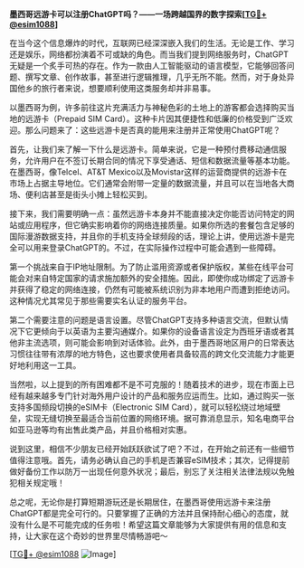 **墨西哥远游卡可以注册ChatGPT吗？——一场跨越国界的数字探索[[TG💪+ @esim1088](https://t.me/s/esim1088)]**

在当今这个信息爆炸的时代，互联网已经深深嵌入我们的生活。无论是工作、学习还是娱乐，网络都扮演着不可或缺的角色。而当我们提到网络服务时，ChatGPT无疑是一个炙手可热的存在。作为一款由人工智能驱动的语言模型，它能够回答问题、撰写文章、创作故事，甚至进行逻辑推理，几乎无所不能。然而，对于身处异国他乡的旅行者来说，想要顺利使用这类服务却并非易事。

以墨西哥为例，许多前往这片充满活力与神秘色彩的土地上的游客都会选择购买当地的远游卡（Prepaid SIM Card）。这种卡片因其便捷性和低廉的价格受到广泛欢迎。那么问题来了：这些远游卡是否真的能用来注册并正常使用ChatGPT呢？

首先，让我们来了解一下什么是远游卡。简单来说，它是一种预付费移动通信服务，允许用户在不签订长期合同的情况下享受通话、短信和数据流量等基本功能。在墨西哥，像Telcel、AT&T Mexico以及Movistar这样的运营商提供的远游卡在市场上占据主导地位。它们通常会附带一定量的数据流量，并且可以在当地各大商场、便利店甚至是街头小摊上轻松买到。

接下来，我们需要明确一点：虽然远游卡本身并不能直接决定你能否访问特定的网站或应用程序，但它确实影响着你的网络连接质量。如果你所选的套餐包含足够的国际漫游数据支持，并且你的手机支持全球频段的话，理论上讲，使用远游卡是完全可以用来登录ChatGPT的。不过，在实际操作过程中可能会遇到一些障碍。

第一个挑战来自于IP地址限制。为了防止滥用资源或者保护版权，某些在线平台可能会对来自特定国家的请求施加额外的安全措施。因此，即使你成功绑定了远游卡并获得了稳定的网络连接，仍然有可能被系统识别为非本地用户而遭到拒绝访问。这种情况尤其常见于那些需要实名认证的服务平台。

第二个需要注意的问题是语言设置。尽管ChatGPT支持多种语言交流，但默认情况下它更倾向于以英语为主要沟通媒介。如果你的设备语言设定为西班牙语或者其他非主流选项，则可能会影响到对话体验。此外，由于墨西哥地区用户的日常表达习惯往往带有浓厚的地方特色，这也要求使用者具备较高的跨文化交流能力才能更好地利用这一工具。

当然啦，以上提到的所有困难都不是不可克服的！随着技术的进步，现在市面上已经有越来越多专门针对海外用户设计的产品和服务应运而生。比如，通过购买一张支持多国频段切换的eSIM卡（Electronic SIM Card），就可以轻松绕过地域壁垒，实现无缝切换至最适合当前位置的网络环境。据可靠消息显示，知名电商平台如亚马逊等均有出售此类产品，并且价格相对实惠。

说到这里，相信不少朋友已经开始跃跃欲试了吧？不过，在开始之前还有一些细节值得注意哦。首先，请务必确认自己的手机是否兼容eSIM技术；其次，记得提前做好备份工作以防万一出现任何意外状况；最后，别忘了关注相关法律法规以免触犯相关规定哦！

总之呢，无论你是打算短期游玩还是长期居住，在墨西哥使用远游卡来注册ChatGPT都是完全可行的。只要掌握了正确的方法并且保持耐心细心的态度，就没有什么是不可能完成的任务啦！希望这篇文章能够为大家提供有用的信息和支持，让大家在这个奇妙的世界里尽情畅游吧～

[[TG💪+ @esim1088](https://t.me/s/esim1088) ![Image](https://i.postimg.cc/4NQfJmqS/Snipaste-2025-05-13-00-14-12.png)]